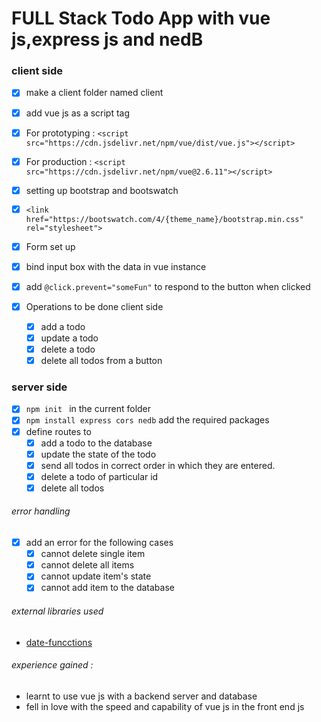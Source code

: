 # FULL Stack Todo App with vue js,express js and nedB

### client side
  * [x] make a client folder named client
  * [x] add vue js as a script tag
  * [x] For prototyping : 
     `<script src="https://cdn.jsdelivr.net/npm/vue/dist/vue.js"></script>`

  * [x] For production : 
    `<script src="https://cdn.jsdelivr.net/npm/vue@2.6.11"></script>`

  * [x] setting up bootstrap and bootswatch
  * [x] `<link href="https://bootswatch.com/4/{theme_name}/bootstrap.min.css" rel="stylesheet">`
  * [x] Form set up
  * [x] bind input box with the data in vue instance
  * [x] add `@click.prevent="someFun"` to respond to the button when clicked
  * [x] Operations to be done client side
    * [x] add a todo 
    * [x] update a todo
    * [x] delete a todo
    * [x] delete all todos from a button

### server side
  * [x] `npm init `  in the current folder
  * [x] `npm install express cors nedb` add the required packages
  * [x] define routes to
    * [x]  add a todo to the database
    * [x]  update the state of the todo
    * [x]  send all todos in correct order in which they are entered.
    * [x]  delete a todo of particular id
    * [x]  delete all todos 

###### error handling 
  * [x] add an error for the following cases
    * [x] cannot delete single item
    * [x] cannot delete all items
    * [x] cannot update item's state
    * [x] cannot add item to the database
  
###### external libraries used
* [date-funcctions](https://date-fns.org/)


###### experience gained :
* learnt to use vue js with a backend server and database
* fell in love with the speed and capability of vue js in the front end js






